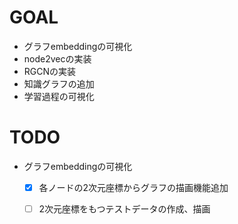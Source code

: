 # GOAL

- グラフembeddingの可視化
- node2vecの実装
- RGCNの実装
- 知識グラフの追加
- 学習過程の可視化

# TODO

- グラフembeddingの可視化
  - [x] 各ノードの2次元座標からグラフの描画機能追加
  - [ ] 2次元座標をもつテストデータの作成、描画

